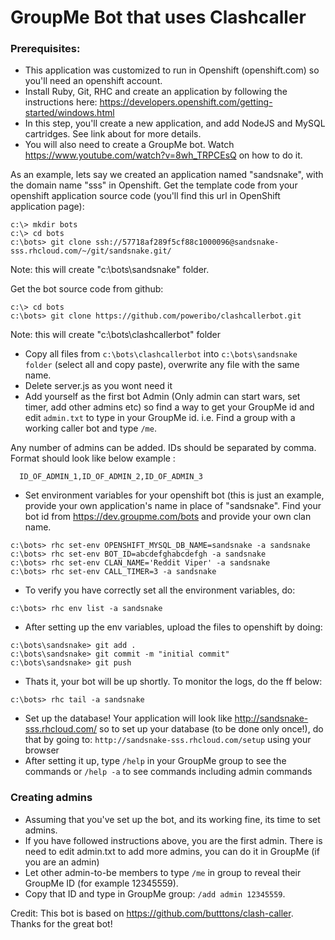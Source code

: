 # GroupMe Bot that uses Clashcaller

### Prerequisites:
 - This application was customized to run in Openshift (openshift.com) so you'll need an openshift account.
 - Install Ruby, Git, RHC and create an application by following the instructions here: https://developers.openshift.com/getting-started/windows.html  
 - In this step, you'll create a new application, and add NodeJS and MySQL cartridges. See link about for more details.
 - You will also need  to create a GroupMe bot. Watch https://www.youtube.com/watch?v=8wh_TRPCEsQ on how to do it.
 
 As an example, lets say we created an application named "sandsnake", with the domain name "sss" in Openshift.
 Get the template code from your openshift application source code (you'll find this url in OpenShift application page):
 
```
c:\> mkdir bots
c:\> cd bots
c:\bots> git clone ssh://57718af289f5cf88c1000096@sandsnake-sss.rhcloud.com/~/git/sandsnake.git/
```

Note: this will create "c:\bots\sandsnake" folder.

Get the bot source code from github:

```
c:\> cd bots
c:\bots> git clone https://github.com/poweribo/clashcallerbot.git 
```

Note: this will create "c:\bots\clashcallerbot" folder

 - Copy all files from ```c:\bots\clashcallerbot``` into ```c:\bots\sandsnake folder``` (select all and copy paste), overwrite any file with the same name.
 - Delete server.js as you wont need it
 - Add yourself as the first bot Admin (Only admin can start wars, set timer, add other admins etc) 
  so find a way to get your GroupMe id and edit ```admin.txt``` to type in your GroupMe id. 
  i.e. Find a group with a working caller bot and type ```/me```.

  Any number of admins can be added. IDs should be separated by comma. Format should look like below example :
  
```
  ID_OF_ADMIN_1,ID_OF_ADMIN_2,ID_OF_ADMIN_3
```  

- Set environment variables for your openshift bot (this is just an example, provide your own application's name in place of "sandsnake".
Find your bot id from https://dev.groupme.com/bots and provide your own clan name.

```
c:\bots> rhc set-env OPENSHIFT_MYSQL_DB_NAME=sandsnake -a sandsnake
c:\bots> rhc set-env BOT_ID=abcdefghabcdefgh -a sandsnake
c:\bots> rhc set-env CLAN_NAME='Reddit Viper' -a sandsnake
c:\bots> rhc set-env CALL_TIMER=3 -a sandsnake
```

- To verify you have correctly set all the environment variables, do:

```
c:\bots> rhc env list -a sandsnake
```

 - After setting up the env variables, upload the files to openshift by doing:
```
c:\bots\sandsnake> git add .
c:\bots\sandsnake> git commit -m "initial commit"
c:\bots\sandsnake> git push
```

 - Thats it, your bot will be up shortly. To monitor the logs, do the ff below:
```
c:\bots> rhc tail -a sandsnake   
```   
 - Set up the database! Your application will look like http://sandsnake-sss.rhcloud.com/
   so to set up your database (to be done only once!), do that by going to: ```http://sandsnake-sss.rhcloud.com/setup``` using your browser
 - After setting it up, type ```/help``` in your GroupMe group to see the commands or ```/help -a``` to see commands including admin commands

### Creating admins ###
 - Assuming that you've set up the bot, and its working fine, its time to set admins.
 - If you have followed instructions above, you are the first admin. There is need to edit admin.txt to add more admins, 
   you can do it in GroupMe (if you are an admin)
 - Let other admin-to-be members to type ```/me``` in group to reveal their GroupMe ID (for example 12345559).
 - Copy that ID and type in GroupMe group: ```/add admin 12345559```. 
 
Credit: This bot is based on https://github.com/butttons/clash-caller. Thanks for the great bot!
